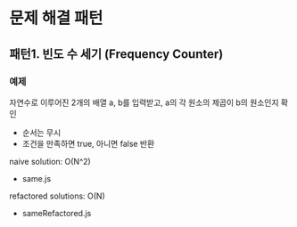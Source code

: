 # 문제 해결 패턴

## 패턴1. 빈도 수 세기 (Frequency Counter)

### 예제

자연수로 이루어진 2개의 배열 a, b를 입력받고, a의 각 원소의 제곱이 b의 원소인지 확인

- 순서는 무시
- 조건을 만족하면 true, 아니면 false 반환

naive solution: O(N^2)

- same.js

refactored solutions: O(N)

- sameRefactored.js
